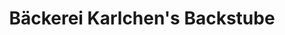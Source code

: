 ---
title: "Bäckerei Karlchen's Backstube"
url: /augustdorf/baeckerei-karlchens-backstube/
shop: Bäckerei
---